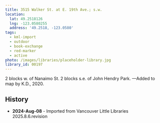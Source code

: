 ```yaml
---
title: 3515 Walker St. at E. 19th Ave.; s.w.
location:
  lat: 49.2518126
  lng: -123.0580255
  address: '49.2518, -123.0580'
tags:
  - kml-import
  - outdoor
  - book-exchange
  - red-marker
  - active
photo: /images/libraries/placeholder-library.jpg
library_id: 00197
---
```

2 blocks w. of Nanaimo St.
2 blocks s.e. of John Hendry Park.
—Added to map by K.D., 2020.

## History
- **2024-Aug-08** - Imported from Vancouver Little Libraries 2025.8.6.revision
